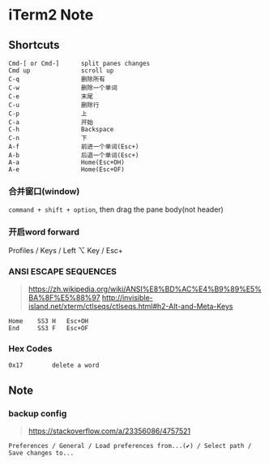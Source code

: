iTerm2 Note
===========

Shortcuts
---------

    Cmd-[ or Cmd-]      split panes changes
    Cmd up              scroll up
    C-q                 删除所有
    C-w                 删除一个单词
    C-e                 末尾
    C-u                 删除行
    C-p                 上
    C-a                 开始
    C-h                 Backspace
    C-n                 下
    A-f                 前进一个单词(Esc+)
    A-b                 后退一个单词(Esc+)
    A-a                 Home(Esc+OH)
    A-e                 Home(Esc+OF)

### 合并窗口(window)

`command + shift + option`, then drag the pane body(not header)

### 开启word forward

Profiles / Keys / Left ⌥ Key / Esc+

### ANSI ESCAPE SEQUENCES

> <https://zh.wikipedia.org/wiki/ANSI%E8%BD%AC%E4%B9%89%E5%BA%8F%E5%88%97>
> <http://invisible-island.net/xterm/ctlseqs/ctlseqs.html#h2-Alt-and-Meta-Keys>

    Home    SS3 H   Esc+OH
    End     SS3 F   Esc+OF

### Hex Codes

    0x17        delete a word

Note
----

### backup config

> <https://stackoverflow.com/a/23356086/4757521>

    Preferences / General / Load preferences from...(✔) / Select path / Save changes to...
